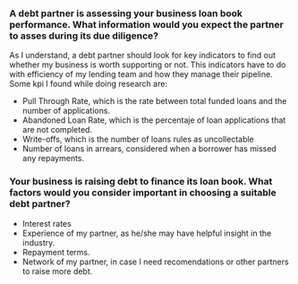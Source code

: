 

### A debt partner is assessing your business loan book performance. What information would you expect the partner to asses during its due diligence?

As I understand, a debt partner should look for key indicators to find out whether my business is worth supporting or not. 
This indicators have to do with efficiency of my lending team and how they manage their pipeline.
Some kpi I found while doing research are: 
+ Pull Through Rate, which is the rate between total funded loans and the number of applications.
+ Abandoned Loan Rate, which is the percentaje of loan applications that are not completed.
+ Write-offs, which is the number of loans rules as uncollectable
+ Number of loans in arrears, considered when a borrower has missed any repayments.


### Your business is raising debt to finance its loan book. What factors would you consider important in choosing a suitable debt partner?

+ Interest rates
+ Experience of my partner, as he/she may have helpful insight in the industry.
+ Repayment terms.
+ Network of my partner, in case I need recomendations or other partners to raise more debt.


```python

```

